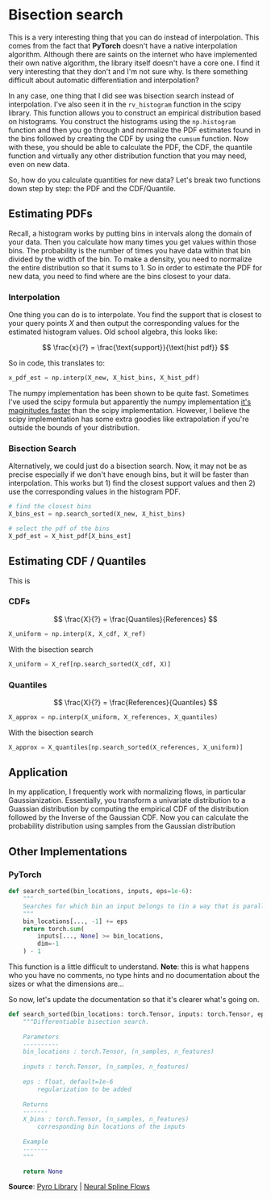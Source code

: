 # Bisection search

This is a very interesting thing that you can do instead of interpolation. This comes from the fact that **PyTorch** doesn't have a native interpolation algorithm. Although there are saints on the internet who have implemented their own native algorithm, the library itself doesn't have a core one. I find it very interesting that they don't and I'm not sure why. Is there something difficult about automatic differentiation and interpolation? 

In any case, one thing that I did see was bisection search instead of interpolation. I've also seen it in the `rv_histogram` function in the scipy library. This function allows you to construct an empirical distribution based on histograms. You construct the histograms using the `np.histogram` function and then you go through and normalize the PDF estimates found in the bins followed by creating the CDF by using the `cumsum` function. Now with these, you should be able to calculate the PDF, the CDF, the quantile function and virtually any other distribution function that you may need, even on new data.

So, how do you calculate quantities for new data? Let's break two functions down step by step: the PDF and the CDF/Quantile.

## Estimating PDFs

Recall, a histogram works by putting bins in intervals along the domain of your data. Then you calculate how many times you get values within those bins. The probability is the number of times you have data within that bin divided by the width of the bin. To make a density, you need to normalize the entire distribution so that it sums to 1. So in order to estimate the PDF for new data, you need to find where are the bins closest to your data. 


### Interpolation

One thing you can do is to interpolate. You find the support that is closest to your query points $X$ and then output the corresponding values for the estimated histogram values. Old school algebra, this looks like:

$$
\frac{x}{?} = \frac{\text{support}}{\text{hist pdf}}
$$

So in code, this translates to:

```python
x_pdf_est = np.interp(X_new, X_hist_bins, X_hist_pdf)
```

The numpy implementation has been shown to be quite fast. Sometimes I've used the scipy formula but apparently the numpy implementation [it's maginitudes faster](https://github.com/scipy/scipy/pull/4903#issuecomment-114259888) than the scipy implementation. However, I believe the scipy implementation has some extra goodies like extrapolation if you're outside the bounds of your distribution.

### Bisection Search

Alternatively, we could just do a bisection search. Now, it may not be as precise especially if we don't have enough bins, but it will be faster than interpolation. This works but 1) find the closest support values and then 2) use the corresponding values in the histogram PDF.

```python
# find the closest bins
X_bins_est = np.search_sorted(X_new, X_hist_bins)

# select the pdf of the bins
X_pdf_est = X_hist_pdf[X_bins_est]
```

## Estimating CDF / Quantiles

This is 

### CDFs


$$
\frac{X}{?} = \frac{Quantiles}{References}
$$

```python
X_uniform = np.interp(X, X_cdf, X_ref)
```

With the bisection search

```python
X_uniform = X_ref[np.search_sorted(X_cdf, X)]
```

### Quantiles

$$
\frac{X}{?} = \frac{References}{Quantiles}
$$

```python
X_approx = np.interp(X_uniform, X_references, X_quantiles)
```

With the bisection search

```python
X_approx = X_quantiles[np.search_sorted(X_references, X_uniform)]
```


## Application

In my application, I frequently work with normalizing flows, in particular Gaussianization. Essentially, you transform a univariate distribution to a Guassian distribution by computing the empirical CDF of the distribution followed by the Inverse of the Gaussian CDF. Now you can calculate the probability distribution using samples from the Gaussian distribution

## Other Implementations

### PyTorch

```python
def search_sorted(bin_locations, inputs, eps=1e-6):
    """
    Searches for which bin an input belongs to (in a way that is parallelizable and amenable to autodiff)
    """
    bin_locations[..., -1] += eps
    return torch.sum(
        inputs[..., None] >= bin_locations,
        dim=-1
    ) - 1
```

This function is a little difficult to understand. **Note**: this is what happens who you have no comments, no type hints and no documentation about the sizes or what the dimensions are...


So now, let's update the documentation so that it's clearer what's going on.

```python
def search_sorted(bin_locations: torch.Tensor, inputs: torch.Tensor, eps: float=1e-6) -> torch.Tensor:
    """Differentiable bisection search.
    
    Parameters
    ----------
    bin_locations : torch.Tensor, (n_samples, n_features)
    
    inputs : torch.Tensor, (n_samples, n_features)
    
    eps : float, default=1e-6
        regularization to be added
    
    Returns
    -------
    X_bins : torch.Tensor, (n_samples, n_features)
        corresponding bin locations of the inputs
    
    Example
    -------
    """

    return None
```


**Source**: [Pyro Library](http://docs.pyro.ai/en/stable/_modules/pyro/distributions/transforms/spline.html) | [Neural Spline Flows]()